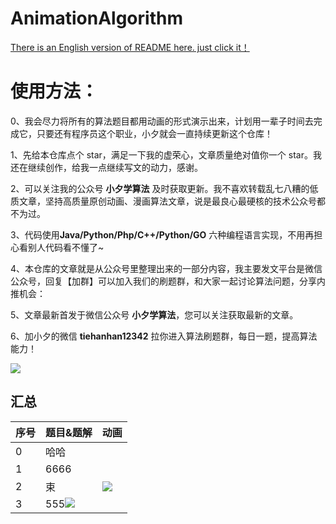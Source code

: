 # AnimationAlgorithm

[There is an English version of README here. just click it！](https://github.com/MisterBooo/LeetCodeAnimation/blob/master/README-En.md)

# 使用方法：

0、我会尽力将所有的算法题目都用动画的形式演示出来，计划用一辈子时间去完成它，只要还有程序员这个职业，小夕就会一直持续更新这个仓库！

1、先给本仓库点个 star，满足一下我的虚荣心，文章质量绝对值你一个 star。我还在继续创作，给我一点继续写文的动力，感谢。

2、可以关注我的公众号 **小夕学算法** 及时获取更新。我不喜欢转载乱七八糟的低质文章，坚持高质量原创动画、漫画算法文章，说是最良心最硬核的技术公众号都不为过。

3、代码使用**Java/Python/Php/C++/Python/GO** 六种编程语言实现，不用再担心看别人代码看不懂了~

4、本仓库的文章就是从公众号里整理出来的一部分内容，我主要发文平台是微信公众号，回复【加群】可以加入我们的刷题群，和大家一起讨论算法问题，分享内推机会：

5、文章最新首发于微信公众号 **小夕学算法**，您可以关注获取最新的文章。

6、加小夕的微信 **tiehanhan12342** 拉你进入算法刷题群，每日一题，提高算法能力！

![](Pictures/qrcode.jpg)




## 汇总

| 序号 | 题目&题解                                                    | 动画                                                         |
| ---- | ------------------------------------------------------------ | ------------------------------------------------------------ |
| 0    | 哈哈 |                                                              |
| 1    | 6666[](https://blog-1257126549.cos.ap-guangzhou.myqcloud.com/blog/av47v.gif) |
| 2    | 束 | ![](https://blog-1257126549.cos.ap-guangzhou.myqcloud.com/blog/fz933.gif) |
| 3    | 555![](https://blog-1257126549.cos.ap-guangzhou.myqcloud.com/blog/vxa7f.gif) |
